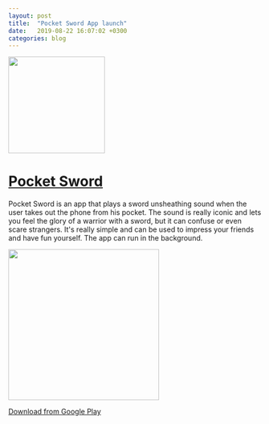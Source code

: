 ```yaml
---
layout: post
title:  "Pocket Sword App launch"
date:   2019-08-22 16:07:02 +0300
categories: blog
---
```



<img src="{{site.baseurl}}/assets/img/ps_icon.png" width="192">
<h1><a href="https://play.google.com/store/apps/details?id=ru.ivanludvig.sword" target="_blank">Pocket Sword</a></h1>

Pocket Sword is an app that plays a sword unsheathing sound when the user takes out the phone from his pocket. The sound is really iconic and lets you feel the glory of a warrior with a sword, but it can confuse or even scare strangers. It's really simple and can be used to impress your friends and have fun yourself.
The app can run in the background.

<img src="{{site.baseurl}}/assets/img/ps_screenshot.jpg" width="300">

[Download from Google Play](https://play.google.com/store/apps/details?id=ru.ivanludvig.sword)


